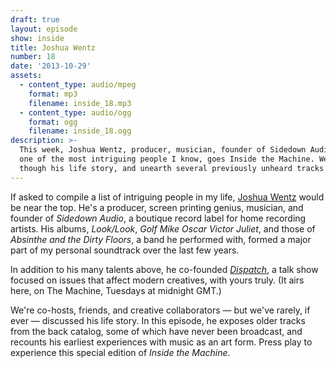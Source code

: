 ```yaml
---
draft: true
layout: episode
show: inside
title: Joshua Wentz
number: 18
date: '2013-10-29'
assets:
  - content_type: audio/mpeg
    format: mp3
    filename: inside_18.mp3
  - content_type: audio/ogg
    format: ogg
    filename: inside_18.ogg
description: >-
  This week, Joshua Wentz, producer, musician, founder of Sidedown Audio, and
  one of the most intriguing people I know, goes Inside the Machine. We walk
  though his life story, and unearth several previously unheard tracks.
---
```

If asked to compile a list of intriguing people in my life, [Joshua Wentz](http://joshuawentz.com) would be near the top. He's a producer, screen printing genius, musician, and founder of _Sidedown Audio_, a boutique record label for home recording artists. His albums, _Look/Look_, _Golf Mike Oscar Victor Juliet_, and those of _Absinthe and the Dirty Floors_, a band he performed with, formed a major part of my personal soundtrack over the last few years.

In addition to his many talents above, he co-founded [_Dispatch_](http://nicholaswyoung.com/programs/dispatch), a talk show focused on issues that affect modern creatives, with yours truly. (It airs here, on The Machine, Tuesdays at midnight GMT.)

We're co-hosts, friends, and creative collaborators &mdash; but we've rarely, if ever &mdash; discussed his life story. In this episode, he exposes older tracks from the back catalog, some of which have never been broadcast, and recounts his earliest experiences with music as an art form. Press play to experience this special edition of _Inside the Machine_.
